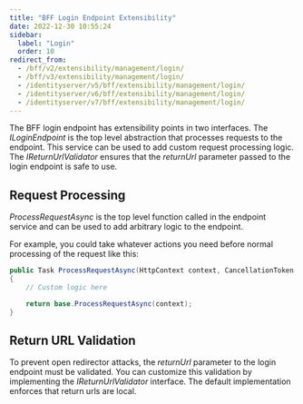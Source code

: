 ```yaml
---
title: "BFF Login Endpoint Extensibility"
date: 2022-12-30 10:55:24
sidebar:
  label: "Login"
  order: 10
redirect_from:
  - /bff/v2/extensibility/management/login/
  - /bff/v3/extensibility/management/login/
  - /identityserver/v5/bff/extensibility/management/login/
  - /identityserver/v6/bff/extensibility/management/login/
  - /identityserver/v7/bff/extensibility/management/login/
---
```


The BFF login endpoint has extensibility points in two interfaces. The *ILoginEndpoint* is the top level abstraction that processes requests to the endpoint. This service can be used to add custom request processing logic. The *IReturnUrlValidator* ensures that the *returnUrl* parameter passed to the login endpoint is safe to use.

## Request Processing
*ProcessRequestAsync* is the top level function called in the endpoint service and can be used to add arbitrary logic to the endpoint.

For example, you could take whatever actions you need before normal processing of the request like this:

```csharp
public Task ProcessRequestAsync(HttpContext context, CancellationToken ct)
{
    // Custom logic here

    return base.ProcessRequestAsync(context);
}
```

## Return URL Validation
To prevent open redirector attacks, the *returnUrl* parameter to the login endpoint must be validated. You can customize this validation by implementing the *IReturnUrlValidator* interface. The default implementation enforces that return urls are local.
